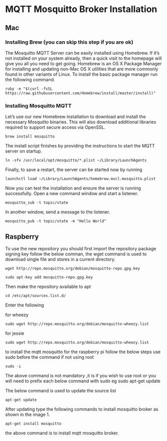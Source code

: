 # MQTT Mosquitto Broker Installation

## Mac

### Installing Brew (you can skip this step if you are ok)

The Mosquitto MQTT Server can be easily installed using Homebrew.  If it’s not installed on your system already, then a quick visit to the homepage will give you all you need to get going.  Homebrew is an OS X Package Manager for installing and updating non-Mac OS X utilities that are more commonly found in other variants of Linux.  To install the basic package manager run the following command.

    ruby -e "$(curl -fsSL https://raw.githubusercontent.com/Homebrew/install/master/install)"

### Installing Mosquitto MQTT

Let’s use our new Homebrew installation to download and install the necessary Mosquitto binaries.  This will also download additional libraries required to support secure access via OpenSSL.

    brew install mosquitto

The install script finishes by providing the instructions to start the MQTT server on startup.

    ln -sfv /usr/local/opt/mosquitto/*.plist ~/Library/LaunchAgents

Finally, to save a restart, the server can be started now by running

    launchctl load ~/Library/LaunchAgents/homebrew.mxcl.mosquitto.plist

Now you can test the installation and ensure the server is running successfully.  Open a new command window and start a listener.

    mosquitto_sub -t topic/state

In another window, send a message to the listener.

    mosquitto_pub -t topic/state -m "Hello World"

## Raspberry

To use the new repository you should first import the repository package signing key follow the below comman, the wget command is used to download single file and stores in a current directory.

    wget http://repo.mosquitto.org/debian/mosquitto-repo.gpg.key

    sudo apt-key add mosquitto-repo.gpg.key

Then make the repository available to apt

    cd /etc/apt/sources.list.d/

Enter the following

for wheezy

    sudo wget http://repo.mosquitto.org/debian/mosquitto-wheezy.list

for jessie

    sudo wget http://repo.mosquitto.org/debian/mosquitto-wheezy.list

to install the mqtt mosquitto for the raspberry pi follow the below steps use sudo before the command if not using root

    sudo -i

The above command is not mandatory ,it is if you wish to use root or you will need to prefix each below command with sudo eg sudo apt-get update

The below command is used to update the source list

    apt-get update

After updating type the following commands to install mosquitto broker as shown in the image 1.

    apt-get install mosquitto

the above command is to install mqtt mosquitto broker.

